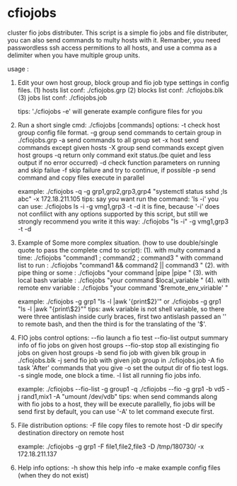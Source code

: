# cfiojobs
cluster fio jobs distributer.
This script is a simple fio jobs and file distributer, you can also send commands to multy hosts with it.
Remanber, you need passwordless ssh access permitions to all hosts, and use a comma as a delimiter when you have multiple group units.

usage :
1. Edit your own host group, block group and fio job type settings in config files.
   (1)     hosts  list conf:   ./cfiojobs.grp
   (2)     blocks list conf:   ./cfiojobs.blk
   (3)     jobs   list conf:   ./cfiojobs.job

   tips: './cfiojobs -e' will generate example configure files for you

2. Run a short single cmd: 
   ./cfiojobs <options> [commands]
   options: 
           -t            check host group config file format.
           -g group      send commands to certain group in ./cfiojobs.grp
           -a            send commands to all group set
           -x host       send commands except given hosts
           -X group      send commands except given host groups
           -q            return only command exit status.(be quiet and less output if no error occurred)
           -d            check function parameters on running and skip failue
           -f            skip failure and try to continue, if possible
           -p            send command and copy files execute in parallel

   example: ./cfiojobs -q -g grp1,grp2,grp3,grp4 "systemctl status sshd ;ls abc" -x 172.18.211.105
      tips:
      say you want run the command:
              'ls -i' 
      you can use: 
              ./cfiojobs ls -i -g vmg1,grp3 -t -d
      it is fine, because '-i' does not confilict with any options supported by this script,
      but still we strongly recommend you write it this way:
              ./cfiojobs "ls -i" -g vmg1,grp3 -t -d

3. Example of Some more complex situation. (how to use double/single quote to pass the complete cmd to script):
   (1). with multy command a time:  ./cfiojobs "command1 ;  command2 ;  command3 "
        with command list to run :  ./cfiojobs "command1 && command2 || command3 "
   (2). with pipe thing or some  :  ./cfiojobs "your command |pipe |pipe "
   (3). with local bash variable :  ./cfiojobs "your command $local_variable "
   (4). with remote env variable :  ./cfiojobs "your command '$remote_env_viriable' " 

   example: ./cfiojobs -g grp1 "ls -l |awk '{print\$2}'"
         or ./cfiojobs -g grp1 "ls -l |awk \"{print\\\$2}\""
      tips: awk variable is not shell variable, so there were three antislash inside curly braces,
            first two antislash passed an '\' to remote bash, and then the third is for the translating of the '$'.

4. FIO jobs control
   options:
           --fio         launch a fio test
           --fio-list    output summary info of fio jobs on given host groups
           --fio-stop    stop all existinging fio jobs on given host groups
           -b            send fio job with given blk group in ./cfiojobs.blk
           -j            send fio job with given job group in ./cfiojobs.job
           -A            fio task 'After' commands that you give
           -o            set the output dir of fio test logs.
           -s            single mode, one block a time.
           -l            list all running fio jobs info.

   example: ./cfiojobs --fio-list -g group1 -q
            ./cfiojobs --fio -g grp1 -b vd5 -j rand1,mix1 -A "umount /dev/vdb"
      tips:
      when send commands along with fio jobs to a host, they will be execute parallelly,
      fio jobs will be send first by default, you can use '-A' to let command execute first.

5. File distribution
   options:
           -F file       copy files to remote host
           -D dir        specify destination directory on remote host

   example: ./cfiojobs -g grp1 -F file1,file2,file3 -D /tmp/180730/ -x 172.18.211.137

6. Help info
   options:
           -h            show this help info
           -e            make example config files (when they do not exist)
